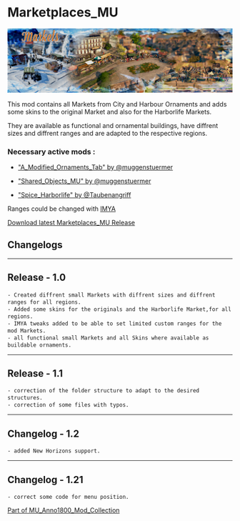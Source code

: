 # Marketplaces_MU

![](../doc/markets_banner.jpg)

This mod contains all Markets from City and Harbour Ornaments 
and adds some skins to the original Market and also for the Harborlife Markets.

They are available as functional and ornamental buildings,
have diffrent sizes and diffrent ranges and are adapted to the respective regions.

### Necessary active mods :

- ["A_Modified_Ornaments_Tab" by @muggenstuermer](https://mod.io/g/anno-1800/m/amodifiedornamentstabmu)

- ["Shared_Objects_MU" by @muggenstuermer](https://mod.io/g/anno-1800/m/sharedobjectsmu)

- ["Spice_Harborlife" by @Taubenangriff](https://mod.io/g/anno-1800/m/harborlife)


Ranges could be changed with [IMYA](https://github.com/anno-mods/iModYourAnno)

[Download latest Marketplaces_MU Release](https://github.com/muggenstuermer/MU_Anno1800_Mod_Collection/releases/latest)


## Changelogs

---------------------------
Release - 1.0
---------------------------
	- Created diffrent small Markets with diffrent sizes and diffrent ranges for all regions.
	- Added some skins for the originals and the Harborlife Market,for all regions.
	- IMYA tweaks added to be able to set limited custom ranges for the mod Markets.
	- all functional small Markets and all Skins where available as buildable ornaments.
	
---------------------------
Release - 1.1
---------------------------
	- correction of the folder structure to adapt to the desired structures.
	- correction of some files with typos.
	
---------------------------
Changelog - 1.2
---------------------------
	- added New Horizons support.
	
---------------------------
Changelog - 1.21
---------------------------
	- correct some code for menu position.
	
	
	
[Part of MU_Anno1800_Mod_Collection](https://github.com/muggenstuermer/MU_Anno1800_Mod_Collection)